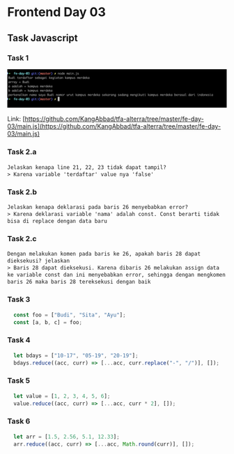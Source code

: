 # Frontend Day 03

## Task Javascript

### Task 1

![task-1](https://github.com/KangAbbad/tfa-alterra/blob/master/fe-day-03/images/ss-01.png?raw=true)

Link: [https://github.com/KangAbbad/tfa-alterra/tree/master/fe-day-03/main.js](https://github.com/KangAbbad/tfa-alterra/tree/master/fe-day-03/main.js)

### Task 2.a

```notes
Jelaskan kenapa line 21, 22, 23 tidak dapat tampil?
> Karena variable 'terdaftar' value nya 'false'
```

### Task 2.b

```notes
Jelaskan kenapa deklarasi pada baris 26 menyebabkan error?
> Karena deklarasi variable 'nama' adalah const. Const berarti tidak bisa di replace dengan data baru
```

### Task 2.c

```notes
Dengan melakukan komen pada baris ke 26, apakah baris 28 dapat dieksekusi? jelaskan
> Baris 28 dapat dieksekusi. Karena dibaris 26 melakukan assign data ke variable const dan ini menyebabkan error, sehingga dengan mengkomen baris 26 maka baris 28 tereksekusi dengan baik
```

### Task 3

```javascript
  const foo = ["Budi", "Sita", "Ayu"];
  const [a, b, c] = foo;
```

### Task 4

```javascript
  let bdays = ["10-17", "05-19", "20-19"];
  bdays.reduce((acc, curr) => [...acc, curr.replace("-", "/")], []);
```

### Task 5

```javascript
  let value = [1, 2, 3, 4, 5, 6];
  value.reduce((acc, curr) => [...acc, curr * 2], []);
```

### Task 6

```javascript
  let arr = [1.5, 2.56, 5.1, 12.33];
  arr.reduce((acc, curr) => [...acc, Math.round(curr)], []);
```
